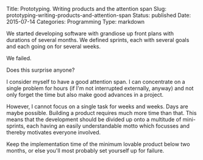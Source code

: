 Title: Prototyping. Writing products and the attention span
Slug: prototyping-writing-products-and-attention-span
Status: published
Date: 2015-07-14
Categories: Programming
Type: markdown

We started developing software with grandiose up front plans with durations of several months. We defined sprints, each with several goals and each going on for several weeks.

We failed.

Does this surprise anyone?

I consider myself to have a good attention span. I can concentrate on a single problem for hours (if I'm not interrupted externally, anyway) and not only forget the time but also make good advances in a project.

However, I cannot focus on a single task for weeks and weeks. Days are maybe possible. Building a product requires much more time than that. This means that the development should be divided up onto a multitude of mini-sprints, each having an easily understandable motto which focusses and thereby motivates everyone involved.

Keep the implementation time of the minimum lovable product below two months, or else you'll most probably set yourself up for failure.
